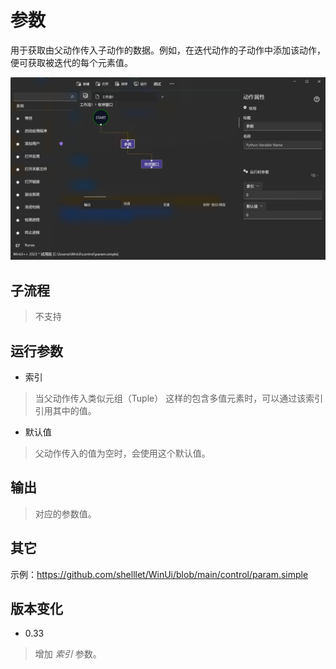 # 参数
用于获取由父动作传入子动作的数据。例如，在迭代动作的子动作中添加该动作，便可获取被迭代的每个元素值。

![Param](./images/15.png ':size=90%')

## 子流程

> 不支持

## 运行参数

* 索引
> 当父动作传入类似元组（Tuple） 这样的包含多值元素时，可以通过该索引引用其中的值。

* 默认值
> 父动作传入的值为空时，会使用这个默认值。


## 输出

> 对应的参数值。


## 其它

示例：https://github.com/shelllet/WinUi/blob/main/control/param.simple


## 版本变化 

* 0.33
> 增加 *索引* 参数。